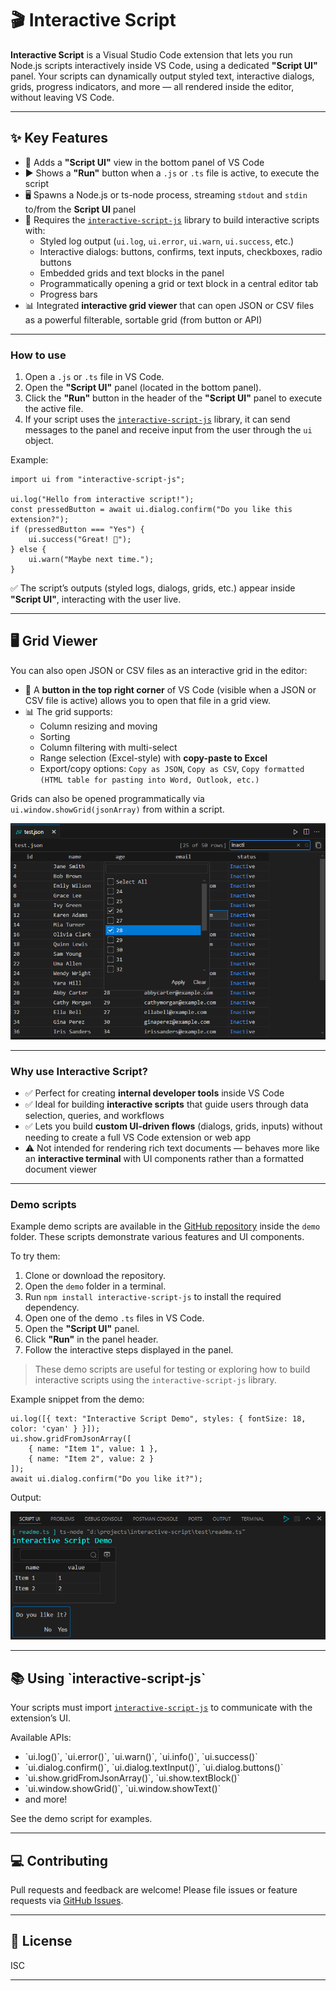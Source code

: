 
# 🎬 Interactive Script

**Interactive Script** is a Visual Studio Code extension that lets you run Node.js scripts interactively inside VS Code, using a dedicated **"Script UI"** panel. Your scripts can dynamically output styled text, interactive dialogs, grids, progress indicators, and more — all rendered inside the editor, without leaving VS Code.

---

## ✨ Key Features

- 🚀 Adds a **"Script UI"** view in the bottom panel of VS Code
- ▶️ Shows a **"Run"** button when a `.js` or `.ts` file is active, to execute the script
- 🖥️ Spawns a Node.js or ts-node process, streaming `stdout` and `stdin` to/from the **Script UI** panel
- 🧩 Requires the [`interactive-script-js`](https://www.npmjs.com/package/interactive-script-js) library to build interactive scripts with:
  - Styled log output (`ui.log`, `ui.error`, `ui.warn`, `ui.success`, etc.)
  - Interactive dialogs: buttons, confirms, text inputs, checkboxes, radio buttons
  - Embedded grids and text blocks in the panel
  - Programmatically opening a grid or text block in a central editor tab
  - Progress bars
- 📊 Integrated **interactive grid viewer** that can open JSON or CSV files as a powerful filterable, sortable grid (from button or API)

---

### How to use

1. Open a `.js` or `.ts` file in VS Code.
2. Open the **"Script UI"** panel (located in the bottom panel).
3. Click the **"Run"** button in the header of the **"Script UI"** panel to execute the active file.
4. If your script uses the [`interactive-script-js`](https://www.npmjs.com/package/interactive-script-js) library, it can send messages to the panel and receive input from the user through the `ui` object.

Example:

```
import ui from "interactive-script-js";

ui.log("Hello from interactive script!");
const pressedButton = await ui.dialog.confirm("Do you like this extension?");
if (pressedButton === "Yes") {
    ui.success("Great! 🎉");
} else {
    ui.warn("Maybe next time.");
}
```

✅ The script’s outputs (styled logs, dialogs, grids, etc.) appear inside **"Script UI"**, interacting with the user live.

---

## 🖥️ Grid Viewer

You can also open JSON or CSV files as an interactive grid in the editor:

- 📁 A **button in the top right corner** of VS Code (visible when a JSON or CSV file is active) allows you to open that file in a grid view.
- 📊 The grid supports:
  - Column resizing and moving
  - Sorting
  - Column filtering with multi-select
  - Range selection (Excel-style) with **copy-paste to Excel**
  - Export/copy options: `Copy as JSON`, `Copy as CSV`, `Copy formatted (HTML table for pasting into Word, Outlook, etc.)`

Grids can also be opened programmatically via `ui.window.showGrid(jsonArray)` from within a script.

![Example snippet output](https://raw.githubusercontent.com/andriy-viyatyk/interactive-script/main/images/grid-viewer.png)

---

### Why use Interactive Script?

- ✅ Perfect for creating **internal developer tools** inside VS Code
- ✅ Ideal for building **interactive scripts** that guide users through data selection, queries, and workflows
- ✅ Lets you build **custom UI-driven flows** (dialogs, grids, inputs) without needing to create a full VS Code extension or web app
- ⚠️ Not intended for rendering rich text documents — behaves more like an **interactive terminal** with UI components rather than a formatted document viewer

---

### Demo scripts

Example demo scripts are available in the [GitHub repository](https://github.com/andriy-viyatyk/interactive-script) inside the `demo` folder. These scripts demonstrate various features and UI components.

To try them:

1. Clone or download the repository.
2. Open the `demo` folder in a terminal.
3. Run `npm install interactive-script-js` to install the required dependency.
4. Open one of the demo `.ts` files in VS Code.
5. Open the **"Script UI"** panel.
6. Click **"Run"** in the panel header.
7. Follow the interactive steps displayed in the panel.

> These demo scripts are useful for testing or exploring how to build interactive scripts using the `interactive-script-js` library.


Example snippet from the demo:

```
ui.log([{ text: "Interactive Script Demo", styles: { fontSize: 18, color: 'cyan' } }]);
ui.show.gridFromJsonArray([
    { name: "Item 1", value: 1 },
    { name: "Item 2", value: 2 }
]);
await ui.dialog.confirm("Do you like it?");
```

Output:

![Example snippet output](https://raw.githubusercontent.com/andriy-viyatyk/interactive-script/main/images/example-snippet.png)

---

## 📚 Using \`interactive-script-js\`

Your scripts must import [`interactive-script-js`](https://www.npmjs.com/package/interactive-script-js) to communicate with the extension’s UI.

Available APIs:

- \`ui.log()\`, \`ui.error()\`, \`ui.warn()\`, \`ui.info()\`, \`ui.success()\`
- \`ui.dialog.confirm()\`, \`ui.dialog.textInput()\`, \`ui.dialog.buttons()\`
- \`ui.show.gridFromJsonArray()\`, \`ui.show.textBlock()\`
- \`ui.window.showGrid()\`, \`ui.window.showText()\`
- and more!

See the demo script for examples.

---

## 💻 Contributing

Pull requests and feedback are welcome! Please file issues or feature requests via [GitHub Issues](https://github.com/andriy-viyatyk/interactive-script).

---

## 📄 License

ISC

---

